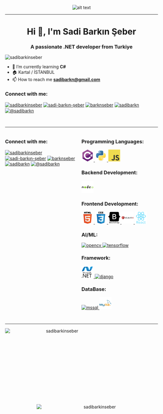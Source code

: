 <p align="center">
<img src="https://media1.giphy.com/media/f1UH5LwVuWucM/giphy.gif?cid=ecf05e47wgwhbot34bjv0f61t89z0pkaaor8fumk0hizazyi&ep=v1_gifs_search&rid=giphy.gif&ct=g" alt="alt text" width="465" height="260">
</p>

*****************************************

<h1 align="center">Hi 👋, I'm Sadi Barkın Şeber</h1>
<h3 align="center">A passionate .NET developer from Turkiye</h3>

<p align="left"> <img src="https://komarev.com/ghpvc/?username=sadibarkinseber&label=Profile%20views&color=0eb437&style=flat" alt="sadibarkinseber" /> </p>

- 🌱 I’m currently learning **C#**
- :house: Kartal / İSTANBUL
- 📫 How to reach me **sadibarkn@gmail.com**

<h3 align="left">Connect with me:</h3>
<p align="left">
  
<a href="https://github.com/sadibarkinseber" target="blank"><img align="center" src="https://raw.githubusercontent.com/rahuldkjain/github-profile-readme-generator/master/src/images/icons/Social/github.svg" alt="sadibarkinseber" height="30" width="40" /></a> 
<a href="https://www.linkedin.com/in/sadi-bark%C4%B1n-%C5%9Feber-66280020b/" target="blank"><img align="center" src="https://raw.githubusercontent.com/rahuldkjain/github-profile-readme-generator/master/src/images/icons/Social/linked-in-alt.svg" alt="sadi-barkın-şeber" height="30" width="40" /></a>
<a href="https://stackoverflow.com/users/22518840/barknseber" target="blank"><img align="center" src="https://raw.githubusercontent.com/rahuldkjain/github-profile-readme-generator/master/src/images/icons/Social/stack-overflow.svg" alt="barknseber" height="30" width="40" /></a>
<a href="https://www.hackerrank.com/sadibarkn" target="blank"><img align="center" src="https://raw.githubusercontent.com/rahuldkjain/github-profile-readme-generator/master/src/images/icons/Social/hackerrank.svg" alt="sadibarkn" height="30" width="40" /></a>
<a href="https://medium.com/@sadibarkn" target="blank"><img align="center" src="https://raw.githubusercontent.com/rahuldkjain/github-profile-readme-generator/master/src/images/icons/Social/medium.svg" alt="@sadibarkn" height="30" width="40" /></a>
</p>
</br>

*****************************************

<div style="display: flex;">
    <div style="flex: 1;">
        <h3 align="left">Connect with me:</h3>
        <p align="left">
            <a href="https://github.com/sadibarkinseber" target="blank"><img align="center" src="https://raw.githubusercontent.com/rahuldkjain/github-profile-readme-generator/master/src/images/icons/Social/github.svg" alt="sadibarkinseber" height="30" width="40" /></a> 
            <a href="https://www.linkedin.com/in/sadi-bark%C4%B1n-%C5%9Feber-66280020b/" target="blank"><img align="center" src="https://raw.githubusercontent.com/rahuldkjain/github-profile-readme-generator/master/src/images/icons/Social/linked-in-alt.svg" alt="sadi-barkın-şeber" height="30" width="40" /></a>
            <a href="https://stackoverflow.com/users/22518840/barknseber" target="blank"><img align="center" src="https://raw.githubusercontent.com/rahuldkjain/github-profile-readme-generator/master/src/images/icons/Social/stack-overflow.svg" alt="barknseber" height="30" width="40" /></a>
            <a href="https://www.hackerrank.com/sadibarkn" target="blank"><img align="center" src="https://raw.githubusercontent.com/rahuldkjain/github-profile-readme-generator/master/src/images/icons/Social/hackerrank.svg" alt="sadibarkn" height="30" width="40" /></a>
            <a href="https://medium.com/@sadibarkn" target="blank"><img align="center" src="https://raw.githubusercontent.com/rahuldkjain/github-profile-readme-generator/master/src/images/icons/Social/medium.svg" alt="@sadibarkn" height="30" width="40" /></a>
        </p>
    </div>
    <div style="flex: 1;">
        <h3 align="left">Programming Languages:</h3>
        <p align="left"> 
            <a href="https://www.w3schools.com/cs/" target="blank" rel="noreferrer"> <img src="https://raw.githubusercontent.com/devicons/devicon/master/icons/csharp/csharp-original.svg" alt="csharp" width="40" height="40"/> </a> 
            <a href="https://www.python.org" target="blank" rel="noreferrer"> <img src="https://raw.githubusercontent.com/devicons/devicon/master/icons/python/python-original.svg" alt="python" width="40" height="40"/> </a> 
            <a href="https://developer.mozilla.org/en-US/docs/Web/JavaScript" target="blank" rel="noreferrer"> <img src="https://raw.githubusercontent.com/devicons/devicon/master/icons/javascript/javascript-original.svg" alt="javascript" width="40" height="40"/> </a> 
        </p>
        <h3 align="left">Backend Development:</h3>
        <p align="left">
            <a href="https://nodejs.org" target="blank" rel="noreferrer"> <img src="https://raw.githubusercontent.com/devicons/devicon/master/icons/nodejs/nodejs-original-wordmark.svg" alt="nodejs" width="40" height="40"/> </a>
        </p>
        <h3 align="left">Frontend Development:</h3>
        <p align="left"> 
            <a href="https://www.w3.org/html/" target="blank" rel="noreferrer"> <img src="https://raw.githubusercontent.com/devicons/devicon/master/icons/html5/html5-original-wordmark.svg" alt="html5" width="40" height="40"/> </a>
            <a href="https://www.w3schools.com/css/" target="blank" rel="noreferrer"> <img src="https://raw.githubusercontent.com/devicons/devicon/master/icons/css3/css3-original-wordmark.svg" alt="css3" width="40" height="40"/> </a> 
            <a href="https://getbootstrap.com" target="blank" rel="noreferrer"> <img src="https://raw.githubusercontent.com/devicons/devicon/master/icons/bootstrap/bootstrap-plain-wordmark.svg" alt="bootstrap" width="40" height="40"/> </a> 
            <a href="https://angular.io" target="blank" rel="noreferrer"> <img src="https://raw.githubusercontent.com/devicons/devicon/master/icons/angularjs/angularjs-original-wordmark.svg" alt="angularjs" width="40" height="40"/> </a> 
            <a href="https://reactjs.org/" target="blank" rel="noreferrer"> <img src="https://raw.githubusercontent.com/devicons/devicon/master/icons/react/react-original-wordmark.svg" alt="react" width="40" height="40"/> </a> 
        </p>
        <h3 align="left">AI/ML:</h3>
        <p align="left"> 
            <a href="https://opencv.org/" target="blank" rel="noreferrer"> <img src="https://www.vectorlogo.zone/logos/opencv/opencv-icon.svg" alt="opencv" width="40" height="40"/> </a> 
            <a href="https://www.tensorflow.org" target="blank" rel="noreferrer"> <img src="https://www.vectorlogo.zone/logos/tensorflow/tensorflow-icon.svg" alt="tensorflow" width="40" height="40"/> </a> 
        </p>
        <h3 align="left">Framework:</h3>
        <p align="left"> 
            <a href="https://dotnet.microsoft.com/" target="blank" rel="noreferrer"> <img src="https://raw.githubusercontent.com/devicons/devicon/master/icons/dot-net/dot-net-original-wordmark.svg" alt="dotnet" width="40" height="40"/> </a> 
            <a href="https://www.djangoproject.com/" target="blank" rel="noreferrer"> <img src="https://cdn.worldvectorlogo.com/logos/django.svg" alt="django" width="40" height="40"/> </a> 
        </p>
        <h3 align="left">DataBase:</h3>
        <p align="left"> 
            <a href="https://www.microsoft.com/en-us/sql-server" target="blank" rel="noreferrer"> <img src="https://www.svgrepo.com/show/303229/microsoft-sql-server-logo.svg" alt="mssql" width="40" height="40"/> </a> 
            <a href="https://www.mysql.com/" target="blank" rel="noreferrer"> <img src="https://raw.githubusercontent.com/devicons/devicon/master/icons/mysql/mysql-original-wordmark.svg" alt="mysql" width="40" height="40"/> </a> 
        </p>
    </div>
</div>

</br>

 *****************************************
 
<p align="center">
  <img align="left" src="https://github-readme-stats.vercel.app/api/top-langs?username=sadibarkinseber&show_icons=true&theme=tokyonight&locale=en&layout=compact" alt="sadibarkinseber" width="360" height="250"/>
  <img align="right" src="https://github-readme-stats.vercel.app/api?username=sadibarkinseber&show_icons=true&theme=tokyonight&locale=en" alt="sadibarkinseber" width="400" height="250"/>

  
